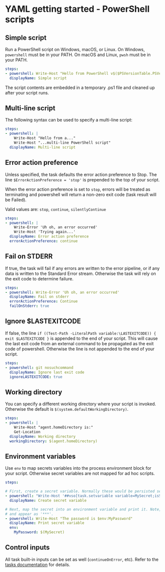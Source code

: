 # YAML getting started - PowerShell scripts

## Simple script

Run a PowerShell script on Windows, macOS, or Linux. On Windows, `powershell` must be in your PATH.
On macOS and Linux, `pwsh` must be in your PATH.

```yaml
steps:
- powershell: Write-Host "Hello from PowerShell v$($PSVersionTable.PSVersion.Major)"
  displayName: Simple script
```

The script contents are embedded in a temporary .ps1 file and cleaned up after your script runs.

## Multi-line script

The following syntax can be used to specify a multi-line script:

```yaml
steps:
- powershell: |
    Write-Host "Hello from a..."
    Write-Host "...multi-line PowerShell script"
  displayName: Multi-line script
```

## Error action preference

Unless specified, the task defaults the error action preference to Stop. The line
`$ErrorActionPreference = 'stop'` is prepended to the top of your script.

When the error action preference is set to `stop`, errors will be treated as terminating and
powershell will return a non-zero exit code (task result will be Failed).

Valid values are: `stop`, `continue`, `silentlyContinue`

```yaml
steps:
- powershell: |
    Write-Error 'Uh oh, an error occurred'
    Write-Host 'Trying again...'
  displayName: Error action preference
  errorActionPreference: continue
```

## Fail on STDERR

If true, the task will fail if any errors are written to the error pipeline, or if any data
is written to the Standard Error stream. Otherwise the task will rely on the exit code to
determine failure.

```yaml
steps:
- powershell: Write-Error 'Uh oh, an error occurred'
  displayName: Fail on stderr
  errorActionPreference: Continue
  failOnStderr: true
```

## Ignore $LASTEXITCODE

If false, the line `if ((Test-Path -LiteralPath variable:\LASTEXITCODE)) { exit $LASTEXITCODE }`
is appended to the end of your script. This will cause the last exit code from an external command
to be propagated as the exit code of powershell. Otherwise the line is not appended to the end of your script.

```yaml
steps:
- powershell: git nosuchcommand
  displayName: Ignore last exit code
  ignoreLASTEXITCODE: true
```

## Working directory

You can specify a different working directory where your script is invoked. Otherwise the default is `$(system.defaultWorkingDirectory)`.

```yaml
steps:
- powershell: |
    Write-Host "agent.homeDirectory is:"
    Get-Location
  displayName: Working directory
  workingDirectory: $(agent.homeDirectory)
```

## Environment variables

Use `env` to map secrets variables into the process environment block for your script. Otherwise secret variables are not mapped for ad hoc scripts.

```yaml
steps:

# First, create a secret variable. Normally these would be persisted securely by the definition.
- powershell: "Write-Host '##vso[task.setvariable variable=MySecret;isSecret=true]My secret value'"
  displayName: Create secret variable

# Next, map the secret into an environment variable and print it. Note, secrets are masked in the log
# and appear as '***'.
- powershell: Write-Host "The password is $env:MyPassword"
  displayName: Print secret variable
  env:
    MyPassword: $(MySecret)
```

## Control inputs

All task built-in inputs can be set as well (`continueOnError`, etc). Refer to the [tasks documentation](tasks.md) for details.
